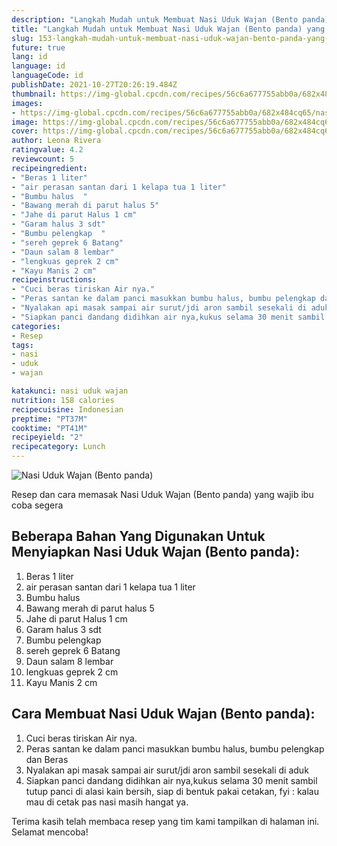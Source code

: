 ```yaml
---
description: "Langkah Mudah untuk Membuat Nasi Uduk Wajan (Bento panda) yang Sempurna"
title: "Langkah Mudah untuk Membuat Nasi Uduk Wajan (Bento panda) yang Sempurna"
slug: 153-langkah-mudah-untuk-membuat-nasi-uduk-wajan-bento-panda-yang-sempurna
future: true
lang: id
language: id
languageCode: id
publishDate: 2021-10-27T20:26:19.484Z 
thumbnail: https://img-global.cpcdn.com/recipes/56c6a677755abb0a/682x484cq65/nasi-uduk-wajan-bento-panda-foto-resep-utama.png
images:
- https://img-global.cpcdn.com/recipes/56c6a677755abb0a/682x484cq65/nasi-uduk-wajan-bento-panda-foto-resep-utama.png
image: https://img-global.cpcdn.com/recipes/56c6a677755abb0a/682x484cq65/nasi-uduk-wajan-bento-panda-foto-resep-utama.png
cover: https://img-global.cpcdn.com/recipes/56c6a677755abb0a/682x484cq65/nasi-uduk-wajan-bento-panda-foto-resep-utama.png
author: Leona Rivera
ratingvalue: 4.2
reviewcount: 5
recipeingredient:
- "Beras 1 liter"
- "air perasan santan dari 1 kelapa tua 1 liter"
- "Bumbu halus  "
- "Bawang merah di parut halus 5"
- "Jahe di parut Halus 1 cm"
- "Garam halus 3 sdt"
- "Bumbu pelengkap  "
- "sereh geprek 6 Batang"
- "Daun salam 8 lembar"
- "lengkuas geprek 2 cm"
- "Kayu Manis 2 cm"
recipeinstructions:
- "Cuci beras tiriskan Air nya."
- "Peras santan ke dalam panci masukkan bumbu halus, bumbu pelengkap dan Beras"
- "Nyalakan api masak sampai air surut/jdi aron sambil sesekali di aduk"
- "Siapkan panci dandang didihkan air nya,kukus selama 30 menit sambil tutup panci di alasi kain bersih, siap di bentuk pakai cetakan, fyi : kalau mau di cetak pas nasi masih hangat ya."
categories:
- Resep
tags:
- nasi
- uduk
- wajan

katakunci: nasi uduk wajan 
nutrition: 158 calories
recipecuisine: Indonesian
preptime: "PT37M"
cooktime: "PT41M"
recipeyield: "2"
recipecategory: Lunch
---
```



![Nasi Uduk Wajan (Bento panda)](https://img-global.cpcdn.com/recipes/56c6a677755abb0a/682x484cq65/nasi-uduk-wajan-bento-panda-foto-resep-utama.png)

Resep dan cara memasak  Nasi Uduk Wajan (Bento panda) yang wajib ibu coba segera

<!--inarticleads1-->

## Beberapa Bahan Yang Digunakan Untuk Menyiapkan Nasi Uduk Wajan (Bento panda):

1. Beras 1 liter
1. air perasan santan dari 1 kelapa tua 1 liter
1. Bumbu halus  
1. Bawang merah di parut halus 5
1. Jahe di parut Halus 1 cm
1. Garam halus 3 sdt
1. Bumbu pelengkap  
1. sereh geprek 6 Batang
1. Daun salam 8 lembar
1. lengkuas geprek 2 cm
1. Kayu Manis 2 cm



<!--inarticleads2-->

## Cara Membuat Nasi Uduk Wajan (Bento panda):

1. Cuci beras tiriskan Air nya.
1. Peras santan ke dalam panci masukkan bumbu halus, bumbu pelengkap dan Beras
1. Nyalakan api masak sampai air surut/jdi aron sambil sesekali di aduk
1. Siapkan panci dandang didihkan air nya,kukus selama 30 menit sambil tutup panci di alasi kain bersih, siap di bentuk pakai cetakan, fyi : kalau mau di cetak pas nasi masih hangat ya.




Terima kasih telah membaca resep yang tim kami tampilkan di halaman ini. Selamat mencoba!
